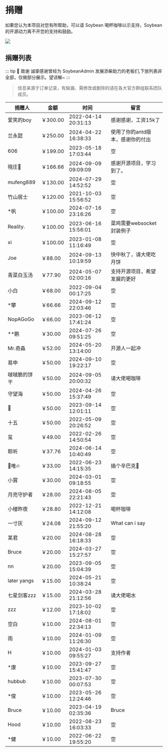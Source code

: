 # 捐赠

如果您认为本项目对您有所帮助，可以请 Soybean 喝杯咖啡以示支持，Soybean 的开源动力离不开您的支持和鼓励。

![](https://soybeanjs-1300612522.cos.ap-guangzhou.myqcloud.com/uPic/donation.png)

## 捐赠列表

::: tip 🎉 致谢
诚挚感谢曾经为 SoybeanAdmin 发展添柴助力的老板们,下放列表非全部，仅做部分展示。望谅解~
:::

> 信息来源于订单记录，有缺漏、需修改或删除的请在各大官方群组联系团队成员。

| 捐赠人       | 金额     | 时间                | 留言                             |
| ------------ | -------- | ------------------- | -------------------------------- |
| 爱笑的boy    | ￥300.00 | 2022-04-14 20:31:13 | 感谢感谢，工资15k了              |
| 兰永懿       | ￥250.00 | 2024-04-22 16:38:33 | 使用了你的antd版本，感谢你的付出 |
| 606          | ￥199.00 | 2023-05-18 17:03:44 | 空                               |
| 晓庄💪       | ￥166.66 | 2024-09-09 09:09:09 | 感谢开源项目，学习到了。         |
| mufeng889    | ￥130.00 | 2024-07-29 14:52:52 | 空                               |
| 竹山居士     | ￥120.00 | 2021-10-03 15:56:52 | 空                               |
| \*帆         | ￥100.00 | 2024-07-16 23:16:26 | 空                               |
| Reality.     | ￥100.00 | 2023-06-16 15:56:01 | 菜鸡需要websocket封装例子        |
| xi           | ￥100.00 | 2023-01-08 11:16:49 | 空                               |
| Joe          | ￥88.00  | 2024-09-13 10:19:59 | 快中秋了，请大佬吃月饼           |
| 青菜白玉汤   | ￥77.90  | 2024-05-07 02:00:16 | 支持开源项目，希望发展的更好     |
| 小白         | ￥68.00  | 2022-09-04 00:17:25 | 空                               |
| \*攀         | ￥66.66  | 2024-09-12 22:03:46 | 空                               |
| NopAGoGo     | ￥66.00  | 2023-06-12 17:41:24 | 空                               |
| \*\*鹏       | ￥30.00  | 2024-07-26 09:51:25 | 空                               |
| Mr.奇淼      | ￥52.00  | 2024-05-20 13:14:00 | 开源人一起冲                     |
| 易申         | ￥50.00  | 2024-09-10 19:22:17 | 空                               |
| 啵啵脆的饼干 | ￥50.00  | 2024-09-05 20:00:32 | 请大佬喝咖啡                     |
| 守望海       | ￥50.00  | 2024-04-26 15:37:49 | 空                               |
| 👿           | ￥50.00  | 2023-09-14 12:01:11 | 空                               |
| 十五         | ￥50.00  | 2022-05-09 20:26:52 | 空                               |
| 玺           | ￥49.00  | 2022-02-26 14:50:54 | 空                               |
| 聆听         | ￥37.76  | 2024-06-14 10:40:49 | 空                               |
| 🚈唯🔥       | ￥33.00  | 2022-06-23 14:15:35 | 搞个辛巴克🧋                     |
| 小寳         | ￥30.00  | 2024-03-01 09:18:55 | 空                               |
| 月亮守护者   | ￥28.00  | 2024-08-05 22:21:43 | 空                               |
| 小楼昨夜     | ￥28.80  | 2022-12-21 14:12:08 | 喝杯咖啡                         |
| 一寸灰       | ￥24.08  | 2024-09-12 21:55:20 | What can i say                   |
| 某君         | ￥20.00  | 2024-08-28 16:18:33 | 空                               |
| Bruce        | ￥20.00  | 2024-03-27 15:27:57 | 空                               |
| nn           | ￥20.00  | 2023-09-05 15:04:39 | 空                               |
| later yangs  | ￥15.00  | 2024-05-21 10:38:24 | 空                               |
| 七星剑客zzz  | ￥15.00  | 2024-03-28 21:12:56 | 请大佬喝水                       |
| zzz          | ￥12.00  | 2023-10-02 17:18:02 | 空                               |
| 空白         | ￥10.00  | 2024-08-01 22:34:13 | 空                               |
| 雨           | ￥10.00  | 2024-01-09 11:26:30 | 空                               |
| H            | ￥10.00  | 2024-01-03 09:55:27 | 支持作者                         |
| \*康         | ￥10.00  | 2023-09-27 15:41:47 | 空                               |
| hubbub       | ￥10.00  | 2023-07-30 00:07:53 | 空                               |
| \*俊         | ￥10.00  | 2023-05-26 12:24:46 | 空                               |
| Bruce        | ￥10.00  | 2023-04-19 02:35:36 | Bruce                            |
| Hood         | ￥10.00  | 2022-08-23 16:03:33 | 空                               |
| \*健         | ￥10.00  | 2022-06-22 19:55:20 | 空                               |
